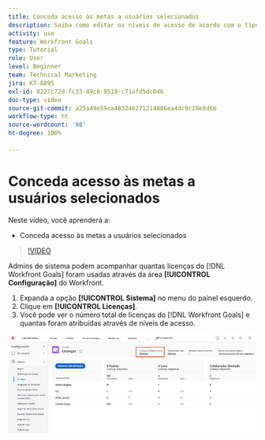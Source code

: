 ```yaml
---
title: Conceda acesso às metas a usuários selecionados
description: Saiba como editar os níveis de acesso de acordo com o tipo de licença para usuários do  [!DNL Workfront Goals].
activity: use
feature: Workfront Goals
type: Tutorial
role: User
level: Beginner
team: Technical Marketing
jira: KT-8895
exl-id: 8227c72d-fc33-49c6-9519-c71afd5dc046
doc-type: video
source-git-commit: a25a49e59ca483246271214886ea4dc9c10e8d66
workflow-type: ht
source-wordcount: '98'
ht-degree: 100%

---
```


# Conceda acesso às metas a usuários selecionados

Neste vídeo, você aprenderá a:

* Conceda acesso às metas a usuários selecionados

>[!VIDEO](https://video.tv.adobe.com/v/335189/?quality=12&learn=on)

Admins de sistema podem acompanhar quantas licenças do [!DNL Workfront Goals] foram usadas através da área **[!UICONTROL Configuração]** do Workfront.

1. Expanda a opção **[!UICONTROL Sistema]** no menu do painel esquerdo.
1. Clique em **[!UICONTROL Licenças]**.
1. Você pode ver o número total de licenças do [!DNL Workfront Goals] e quantas foram atribuídas através de níveis de acesso.

![Uma captura de tela do número de licenças do [!DNL Workfront Goals] na área Configurações do [!DNL Workfront]](assets/02-workfront-goals-licenses.png)
